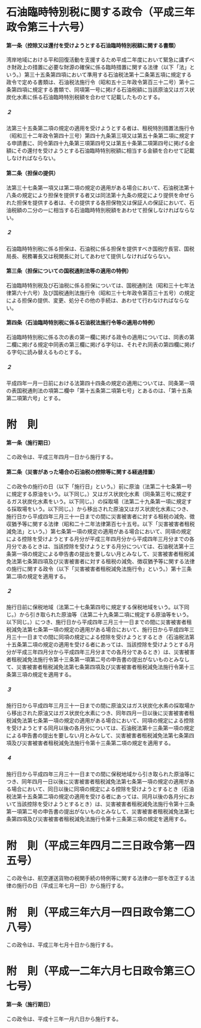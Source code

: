 # 石油臨時特別税に関する政令（平成三年政令第三十六号）
#### 第一条（控除又は還付を受けようとする石油臨時特別税額に関する書類）
湾岸地域における平和回復活動を支援するため平成二年度において緊急に講ずべき財政上の措置に必要な財源の確保に係る臨時措置に関する法律（以下「法」という。）第三十五条第四項において準用する石油税法第十二条第五項に規定する政令で定める書類は、石油税法施行令（昭和五十三年政令第百三十二号）第十二条第四項に規定する書類で、同項第一号に掲げる石油税額に当該原油又はガス状炭化水素に係る石油臨時特別税額を合わせて記載したものとする。
##### ２
法第三十五条第二項の規定の適用を受けようとする者は、租税特別措置法施行令（昭和三十二年政令第四十三号）第四十九条第三項又は第五十条第二項に規定する申請書に、同令第四十九条第三項第四号又は第五十条第二項第四号に掲げる金額にその還付を受けようとする石油臨時特別税額に相当する金額を合わせて記載しなければならない。
#### 第二条（担保の提供）
法第三十七条第一項又は第二項の規定の適用がある場合において、石油税法第十八条の規定により担保を提供する者又は同法第十九条の規定により提供を命ぜられた担保を提供する者は、その提供する各担保物又は保証人の保証において、石油税額の二分の一に相当する石油臨時特別税額をあわせて担保しなければならない。
##### ２
石油臨時特別税に係る担保は、石油税に係る担保を提供すべき国税庁長官、国税局長、税務署長又は税関長に対してあわせて提供しなければならない。
#### 第三条（担保についての国税通則法等の適用の特例）
石油臨時特別税及び石油税に係る担保については、国税通則法（昭和三十七年法律第六十六号）及び国税通則法施行令（昭和三十七年政令第百三十五号）の規定による担保の提供、変更、処分その他の手続は、あわせて行わなければならない。
#### 第四条（石油臨時特別税に係る石油税法施行令等の適用の特例）
石油臨時特別税に係る次の表の第一欄に掲げる政令の適用については、同表の第二欄に掲げる規定中同表の第三欄に掲げる字句は、それぞれ同表の第四欄に掲げる字句に読み替えるものとする。
##### ２
平成四年一月一日前における法第四十四条の規定の適用については、同条第一項の表国税通則法の項第二欄中「第十五条第二項第七号」とあるのは、「第十五条第二項第六号」とする。
# 附　則
#### 第一条（施行期日）
この政令は、平成三年四月一日から施行する。
#### 第二条（災害があった場合の石油税の控除等に関する経過措置）
この政令の施行の日（以下「施行日」という。）前に原油（法第二十七条第一号に規定する原油をいう。以下同じ。）又はガス状炭化水素（同条第三号に規定するガス状炭化水素をいう。以下同じ。）の採取場（法第二十九条第一項に規定する採取場をいう。以下同じ。）から移出された原油又はガス状炭化水素につき、施行日から平成四年三月三十一日までの間に災害被害者に対する租税の減免、徴収猶予等に関する法律（昭和二十二年法律第百七十五号。以下「災害被害者租税減免法」という。）第七条第一項の規定の適用がある場合において、同項の規定による控除を受けようとする月分が平成三年四月分から平成四年三月分までの各月分であるときは、当該控除を受けようとする月分については、石油税法第十三条第一項の規定による申告書の提出を要しない月とみなして、災害被害者租税減免法第七条第四項及び災害被害者に対する租税の減免、徴収猶予等に関する法律の施行に関する政令（以下「災害被害者租税減免法施行令」という。）第十三条第二項の規定を適用する。
##### ２
施行日前に保税地域（法第二十七条第四号に規定する保税地域をいう。以下同じ。）から引き取られた原油等（法第二十九条第二項に規定する原油等をいう。以下同じ。）につき、施行日から平成四年三月三十一日までの間に災害被害者租税減免法第七条第一項の規定の適用がある場合において、施行日から平成四年三月三十一日までの間に同項の規定による控除を受けようとするとき（石油税法第十五条第二項の規定の適用を受ける者にあっては、当該控除を受けようとする月分が平成三年四月分から平成四年三月分までの各月分であるとき）は、災害被害者租税減免法施行令第十三条第一項第二号の申告書の提出がないものとみなして、災害被害者租税減免法第七条第四項及び災害被害者租税減免法施行令第十三条第三項の規定を適用する。
##### ３
施行日から平成四年三月三十一日までの間に原油又はガス状炭化水素の採取場から移出された原油又はガス状炭化水素につき、同年四月一日以後に災害被害者租税減免法第七条第一項の規定の適用がある場合において、同項の規定による控除を受けようとする同月以後の各月分については、石油税法第十三条第一項の規定による申告書の提出を要しない月とみなして、災害被害者租税減免法第七条第四項及び災害被害者租税減免法施行令第十三条第二項の規定を適用する。
##### ４
施行日から平成四年三月三十一日までの間に保税地域から引き取られた原油等につき、同年四月一日以後に災害被害者租税減免法第七条第一項の規定の適用がある場合において、同日以後に同項の規定による控除を受けようとするとき（石油税法第十五条第二項の規定の適用を受ける者にあっては、同月以後の各月分において当該控除を受けようとするとき）は、災害被害者租税減免法施行令第十三条第一項第二号の申告書の提出がないものとみなして、災害被害者租税減免法第七条第四項及び災害被害者租税減免法施行令第十三条第三項の規定を適用する。
# 附　則（平成三年四月二三日政令第一四五号）
この政令は、航空運送貨物の税関手続の特例等に関する法律の一部を改正する法律の施行の日（平成三年七月一日）から施行する。
# 附　則（平成三年六月一四日政令第二〇八号）
この政令は、平成三年七月十日から施行する。
# 附　則（平成一二年六月七日政令第三〇七号）
#### 第一条（施行期日）
この政令は、平成十三年一月六日から施行する。
